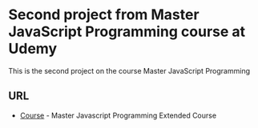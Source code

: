 # Second project from Master JavaScript Programming course at Udemy

This is the second project on the course Master JavaScript Programming

## URL

* [Course](https://www.udemy.com/master-javascript-programming-extended-course/learn/v4/overview/) - Master Javascript Programming Extended Course
